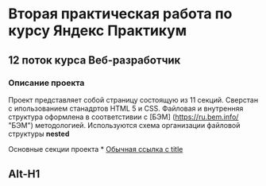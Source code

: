 # Вторая практическая работа по курсу Яндекс Практикум
## 12 поток курса Веб-разработчик
### Описание проекта
Проект представляет собой страницу состоящую из 11 секций. Сверстан с ипользованием станадртов HTML 5 и CSS. Файловая и внутренняя структура оформлена в соответстивии с [БЭМ] (https://ru.bem.info/ "БЭМ") методологией.
Используются схема организации файловой структуры **nested**

Основные секции проекта
*
[Обычная ссылка с title](https://www.yandex.ru "Я Yandex!")

Alt-H1
------
